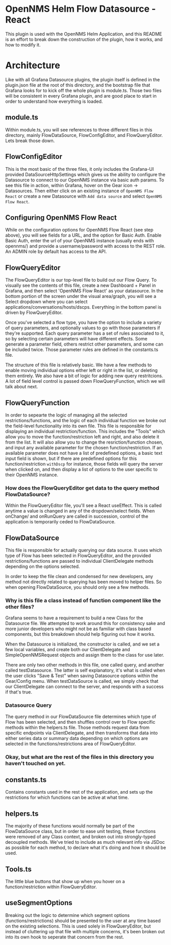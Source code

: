 # OpenNMS Helm Flow Datasource - React

This plugin is used with the OpenNMS Helm Application, and this README is an effort to break down the construction of the plugin, 
how it works, and how to modify it.

# Architecture
Like with all Grafana Datasource plugins, the plugin itself is defined in the plugin.json file at the root of this directory, and the bootstrap
file that Grafana looks for to kick off the whole plugin is module.ts. Those two files will be consistent in every Grafana plugin, and are good place to start in order to understand how everything is loaded.

## module.ts
Within module.ts, you will see references to three different files in this directory, mainly FlowDataSource, FlowConfigEditor, and FlowQueryEditor. Lets break those down.

## FlowConfigEditor

This is the most basic of the three files, it only includes the Grafana-UI provided DataSourceHttpSettings which gives us the ability to configure the Datasource to connect to our OpenNMS instance via basic auth params. To see this file in action, within Grafana, hover on the Gear icon -> Datasources. Then either click on an existing instance of `OpenNMS Flow React` or create a new Datasource with `Add data source` and select `OpenNMS Flow React`.

## Configuring OpenNMS Flow React
While on the configuration options for OpenNMS Flow React (see step above), you will see fields for a URL, and the option for Basic Auth. Enable Basic Auth, enter the url of your OpenNMS instance (usually ends with opennms/) and provide a username/password with access to the REST role. An ADMIN role by default has access to the API.

## FlowQueryEditor

The FlowQueryEditor is our top-level file to build out our Flow Query. To visually see the contents of this file, create a new Dashboard + Panel in Grafana, and then select 'OpenNMS Flow React' as your datasource. In the bottom portion of the screen under the visual area/graph, you will see a Select dropdown where you can select applications/conversations/hosts/dscps. Everything in the bottom panel is driven by FlowQueryEditor.

Once you've selected a flow type, you have the option to include a variety of query parameters, and optionally values to go with those parameters if they're supported. Each query parameter has a set of rules associated to it, so by selecting certain parameters will have different effects. Some generate a parameter field, others restrict other parameters, and some can be included twice. Those parameter rules are defined in the constants.ts file.

The structure of this file is relatively basic. We have a few methods to enable moving individual options either left or right in the list, or deleting them entirely. We also have a bit of logic for adding new query restritcions. A lot of field level control is passed down FlowQueryFunction, which we will talk about next.

## FlowQueryFunction
In order to sepearte the logic of managing all the selected restrictions/functions, and the logic of each individual function we broke out the field-level functionality into its own file. This file is responsible for displaying an individual restriction/function. This includes the "Tools" which allow you to move the function/restriction left and right, and also delete it from the list. It will also allow you to change the resriction/function chosen, and input any available parameter for the chosen function/restriction. If an available parameter does not have a list of predefined options, a basic text input field is shown, but if there are predefined options for this function/restriction `withDscp` for instance, those fields will query the server when clicked on, and then display a list of options to the user specific to their OpenNMS instance.

### How does the FlowQueryEditor get data to the query method FlowDataSource?
Within the FlowQueryEditor file, you'll see a React useEffect. This is called anytime a value is changed in any of the dropdown/select fields. When onChange/ and onRunQuery are called in succession, control of the application is temporarily ceded to FlowDataSource.

## FlowDataSource
This file is responsible for actually querying our data source. It uses which type of Flow has been selected in FlowQueryEditor, and the provided restrictions/functions are passed to individual ClientDelegate methods depending on the options selected.

In order to keep the file clean and condensed for new developers, any method not directly related to querying has been moved to helper files. So when opening FlowDataSource, you should only see a few methods.

### Why is this file a class instead of function component like the other files?
Grafana seems to have a requirement to build a new Class for the Datasource file. We attempted to work around this for consistency sake and more junior developers who might not be as familiar with class based components, but this breakdown should help figuring out how it works.

When the Datasource is initialized, the constructor is called, and we set a few local variables, and create both our ClientDelegate and SimpleOpenNMSRequest objects and assign them to the class for use later.

There are only two other methods in this file, one called query, and another called testDatasource. The latter is self explanatory, it's what is called when the user clicks "Save & Test" when saving Datasource options within the Gear/Config menu. When testDataSource is called, we simply check that our ClientDelegate can connect to the server, and responds with a success if that's true.

### Datasource Query
The query method in our FlowDataSource file determines which type of Flow has been selected, and then shuffles control over to Flow specific methods within the helpers.ts file. Those methods request data from specific endpoints via ClientDelegate, and then transforms that data into either series data or summary data depending on which options are selected in the functions/restrictions area of FlowQueryEditor.


### Okay, but what are the rest of the files in this directory you haven't touched on yet.

## constants.ts
Contains constants used in the rest of the application, and sets up the restrictions for which functions can be active at what time.

## helpers.ts
The majority of these functions would normally be part of the FlowDataSource class, but in order to ease unit testing, these functions were removed of any Class context, and broken out into strongly-typed decoupled methods. We've tried to include as much relevant info via JSDoc as possible for each method, to declare what it's doing and how it should be used.

## Tools.ts
The little blue buttons that show up when you hover on a function/restriction within FlowQueryEditor.

## useSegmentOptions
Breaking out the logic to determine which segment options (functions/restrictions) should be presented to the user at any time based on the existing selections.
This is used solely in FlowQueryEditor, but instead of cluttering up that file with multiple concerns, it's been broken out into its own hook to seperate that concern from the rest.


